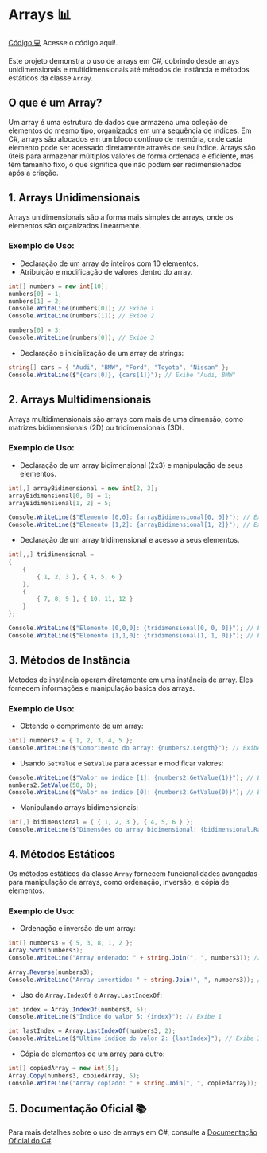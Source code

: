 ﻿# Arrays 📊

[Código 💻](Arrays/Program.cs) Acesse o código aqui!.

Este projeto demonstra o uso de arrays em C#, cobrindo desde arrays unidimensionais e multidimensionais até métodos de instância e métodos estáticos da classe `Array`.

## O que é um Array?
Um array é uma estrutura de dados que armazena uma coleção de elementos do mesmo tipo, organizados em uma sequência de índices. Em C#, arrays são alocados em um bloco contínuo de memória, onde cada elemento pode ser acessado diretamente através de seu índice. Arrays são úteis para armazenar múltiplos valores de forma ordenada e eficiente, mas têm tamanho fixo, o que significa que não podem ser redimensionados após a criação.

## 1. Arrays Unidimensionais

Arrays unidimensionais são a forma mais simples de arrays, onde os elementos são organizados linearmente.

### Exemplo de Uso:

- Declaração de um array de inteiros com 10 elementos.
- Atribuição e modificação de valores dentro do array.

```csharp
int[] numbers = new int[10];
numbers[0] = 1;
numbers[1] = 2;
Console.WriteLine(numbers[0]); // Exibe 1
Console.WriteLine(numbers[1]); // Exibe 2

numbers[0] = 3;
Console.WriteLine(numbers[0]); // Exibe 3
```

- Declaração e inicialização de um array de strings:

```csharp
string[] cars = { "Audi", "BMW", "Ford", "Toyota", "Nissan" };
Console.WriteLine($"{cars[0]}, {cars[1]}"); // Exibe "Audi, BMW"
```

## 2. Arrays Multidimensionais

Arrays multidimensionais são arrays com mais de uma dimensão, como matrizes bidimensionais (2D) ou tridimensionais (3D).

### Exemplo de Uso:

- Declaração de um array bidimensional (2x3) e manipulação de seus elementos.

```csharp
int[,] arrayBidimensional = new int[2, 3];
arrayBidimensional[0, 0] = 1;
arrayBidimensional[1, 2] = 5;

Console.WriteLine($"Elemento [0,0]: {arrayBidimensional[0, 0]}"); // Exibe 1
Console.WriteLine($"Elemento [1,2]: {arrayBidimensional[1, 2]}"); // Exibe 5
```

- Declaração de um array tridimensional e acesso a seus elementos.

```csharp
int[,,] tridimensional = 
{
    {
        { 1, 2, 3 }, { 4, 5, 6 }
    },
    {
        { 7, 8, 9 }, { 10, 11, 12 }
    }
};

Console.WriteLine($"Elemento [0,0,0]: {tridimensional[0, 0, 0]}"); // Exibe 1
Console.WriteLine($"Elemento [1,1,0]: {tridimensional[1, 1, 0]}"); // Exibe 10
```

## 3. Métodos de Instância

Métodos de instância operam diretamente em uma instância de array. Eles fornecem informações e manipulação básica dos arrays.

### Exemplo de Uso:

- Obtendo o comprimento de um array:

```csharp
int[] numbers2 = { 1, 2, 3, 4, 5 };
Console.WriteLine($"Comprimento do array: {numbers2.Length}"); // Exibe 5
```

- Usando `GetValue` e `SetValue` para acessar e modificar valores:

```csharp
Console.WriteLine($"Valor no índice [1]: {numbers2.GetValue(1)}"); // Exibe 2
numbers2.SetValue(50, 0);
Console.WriteLine($"Valor no índice [0]: {numbers2.GetValue(0)}"); // Exibe 50
```

- Manipulando arrays bidimensionais:

```csharp
int[,] bidimensional = { { 1, 2, 3 }, { 4, 5, 6 } };
Console.WriteLine($"Dimensões do array bidimensional: {bidimensional.Rank}"); // Exibe 2
```

## 4. Métodos Estáticos

Os métodos estáticos da classe `Array` fornecem funcionalidades avançadas para manipulação de arrays, como ordenação, inversão, e cópia de elementos.

### Exemplo de Uso:

- Ordenação e inversão de um array:

```csharp
int[] numbers3 = { 5, 3, 8, 1, 2 };
Array.Sort(numbers3);
Console.WriteLine("Array ordenado: " + string.Join(", ", numbers3)); // Exibe "1, 2, 3, 5, 8"

Array.Reverse(numbers3);
Console.WriteLine("Array invertido: " + string.Join(", ", numbers3)); // Exibe "8, 5, 3, 2, 1"
```

- Uso de `Array.IndexOf` e `Array.LastIndexOf`:

```csharp
int index = Array.IndexOf(numbers3, 5);
Console.WriteLine($"Índice do valor 5: {index}"); // Exibe 1

int lastIndex = Array.LastIndexOf(numbers3, 2);
Console.WriteLine($"Último índice do valor 2: {lastIndex}"); // Exibe 3
```

- Cópia de elementos de um array para outro:

```csharp
int[] copiedArray = new int[5];
Array.Copy(numbers3, copiedArray, 5);
Console.WriteLine("Array copiado: " + string.Join(", ", copiedArray)); // Exibe "8, 0, 0, 2, 1"
```

## 5. Documentação Oficial 📚

Para mais detalhes sobre o uso de arrays em C#, consulte a [Documentação Oficial do C#](https://learn.microsoft.com/pt-br/dotnet/csharp/).